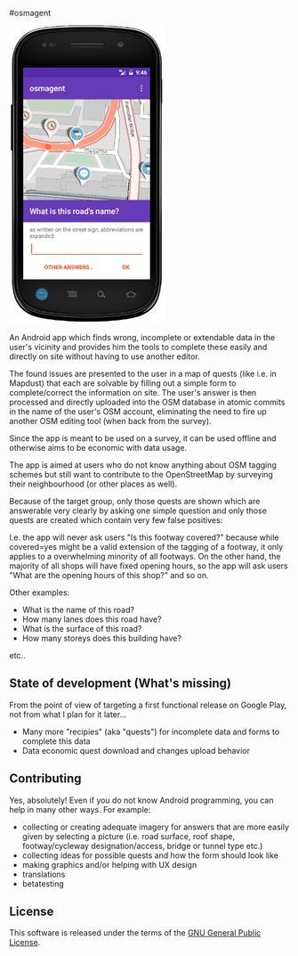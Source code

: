 #osmagent

![Screenshot](screenshot.png)

An Android app which finds wrong, incomplete or extendable data in the user's vicinity and provides
him the tools to complete these easily and directly on site without having to use another editor.

The found issues are presented to the user in a map of quests (like i.e. in Mapdust) that each are
solvable by filling out a simple form to complete/correct the information on site. The user's
answer is then processed and directly uploaded into the OSM database in atomic commits in the name
of the user's OSM account, eliminating the need to fire up another OSM editing tool (when back from
the survey).

Since the app is meant to be used on a survey, it can be used offline and otherwise aims to be
economic with data usage.

The app is aimed at users who do not know anything about OSM tagging schemes but still want to
contribute to the OpenStreetMap by surveying their neighbourhood (or other places as well).

Because of the target group, only those quests are shown which are answerable very clearly by asking
one simple question and only those quests are created which contain very few false positives:

I.e. the app will never ask users "Is this footway covered?" because while covered=yes might be a
valid extension of the tagging of a footway, it only applies to a overwhelming minority of all
footways. On the other hand, the majority of all shops will have fixed opening hours, so the app
will ask users "What are the opening hours of this shop?" and so on.

Other examples:
* What is the name of this road?
* How many lanes does this road have?
* What is the surface  of this road?
* How many storeys does this building have?

etc..

## State of development (What's missing)

From the point of view of targeting a first functional release on Google Play, not from what I plan
for it later...

* Many more "recipies" (aka "quests") for incomplete data and forms to complete this data
* Data economic quest download and changes upload behavior

## Contributing

Yes, absolutely! Even if you do not know Android programming, you can help in many other ways. For
example:

* collecting or creating adequate imagery for answers that are more easily given by selecting a
  picture (i.e. road surface, roof shape, footway/cycleway designation/access, bridge or tunnel type
  etc.)
* collecting ideas for possible quests and how the form should look like
* making graphics and/or helping with UX design
* translations
* betatesting

## License

This software is released under the terms of the [GNU General Public License](http://www.gnu.org/licenses/gpl-3.0.html).